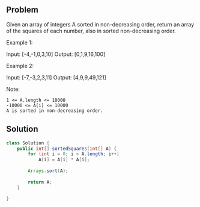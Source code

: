 ## Problem

Given an array of integers A sorted in non-decreasing order, return an array of the squares of each number, also in sorted non-decreasing order.

Example 1:

Input: [-4,-1,0,3,10]
Output: [0,1,9,16,100]

Example 2:

Input: [-7,-3,2,3,11]
Output: [4,9,9,49,121]

Note:

    1 <= A.length <= 10000
    -10000 <= A[i] <= 10000
    A is sorted in non-decreasing order.



## Solution

```java 
class Solution {
    public int[] sortedSquares(int[] A) {
        for (int i = 0; i < A.length; i++) 
            A[i] = A[i] * A[i];
  
        Arrays.sort(A);
        
        return A;
    }
    
}
```